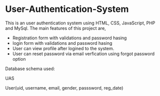 # User-Authentication-System
This is an user authentication system using HTML, CSS, JavaScript, PHP and MySql.
The main features of this project are,
 - Registration form with validations and password hasing
 - login form with validations and password hasing
 - User can view profile after logined to the system.
 - User can reset password via email verfication using forgot password option

Database schema used:

UAS

User(uid, username, email, gender, passsword, reg_date)
